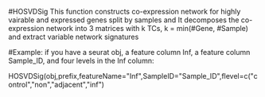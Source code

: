 #HOSVDSig
This function constructs co-expression network for highly vairable and expressed genes split by samples and
It decomposes the co-expression network into 3 matrices with k TCs, k = min(#Gene, #Sample)
and extract variable network signatures

#Example: 
if you have a seurat obj, a feature column Inf, a feature column Sample_ID, and four levels in the Inf column:

HOSVDSig(obj,prefix,featureName="Inf",SampleID="Sample_ID",flevel=c("control","non","adjacent","inf")

